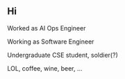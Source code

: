 ## Hi

Worked as AI Ops Engineer

Working as Software Engineer

Undergraduate CSE student, soldier(?)

LOL, coffee, wine, beer, ...
